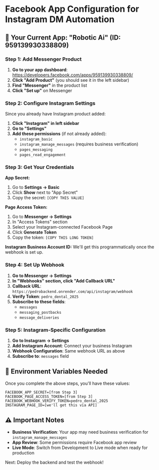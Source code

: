 # Facebook App Configuration for Instagram DM Automation

## 🚀 Your Current App: "Robotic Ai" (ID: 959139930338809)

### Step 1: Add Messenger Product

1. **Go to your app dashboard**: https://developers.facebook.com/apps/959139930338809/
2. **Click "Add Product"** (you should see it in the left sidebar)
3. **Find "Messenger"** in the product list
4. **Click "Set up"** on Messenger

### Step 2: Configure Instagram Settings

Since you already have Instagram product added:

1. **Click "Instagram" in left sidebar**
2. **Go to "Settings"**
3. **Add these permissions** (if not already added):
   - `instagram_basic`
   - `instagram_manage_messages` (requires business verification)
   - `pages_messaging`
   - `pages_read_engagement`

### Step 3: Get Your Credentials

**App Secret:**
1. Go to **Settings → Basic**
2. Click **Show** next to "App Secret"
3. Copy the secret: `[COPY THIS VALUE]`

**Page Access Token:**
1. Go to **Messenger → Settings**
2. In "Access Tokens" section
3. Select your Instagram-connected Facebook Page
4. Click **Generate Token**
5. Copy the token: `[COPY THIS LONG TOKEN]`

**Instagram Business Account ID:**
We'll get this programmatically once the webhook is set up.

### Step 4: Set Up Webhook

1. **Go to Messenger → Settings**
2. **In "Webhooks" section, click "Add Callback URL"**
3. **Callback URL**: `https://pedrobackend.onrender.com/api/instagram/webhook`
4. **Verify Token**: `pedro_dental_2025`
5. **Subscribe to these fields**:
   - `messages`
   - `messaging_postbacks`
   - `message_deliveries`

### Step 5: Instagram-Specific Configuration

1. **Go to Instagram → Settings**
2. **Add Instagram Account**: Connect your business Instagram
3. **Webhook Configuration**: Same webhook URL as above
4. **Subscribe to**: `messages` field

## 🔑 Environment Variables Needed

Once you complete the above steps, you'll have these values:

```env
FACEBOOK_APP_SECRET=[from Step 3]
FACEBOOK_PAGE_ACCESS_TOKEN=[from Step 3]
FACEBOOK_WEBHOOK_VERIFY_TOKEN=pedro_dental_2025
INSTAGRAM_PAGE_ID=[we'll get this via API]
```

## ⚠️ Important Notes

- **Business Verification**: Your app may need business verification for `instagram_manage_messages`
- **App Review**: Some permissions require Facebook app review
- **Live Mode**: Switch from Development to Live mode when ready for production

Next: Deploy the backend and test the webhook!